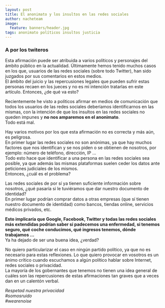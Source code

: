 ```yaml
---
layout: post
title: El anonimato y los insultos en las redes sociales
author: nacheteam
image:
  feature: banners/header.jpg
tags: anonimato políticos insultos justicia
---
```


### A por los twiteros

Esta afirmación puede ser atribuida a varios políticos y personajes del ámbito público en la actualidad. Últimamente hemos tenido muchos casos en los que, usuarios de las redes sociales (sobre todo Twitter), han sido juzgados por sus comentarios en estos medios.  
El ámbito del juicio y las repercusiones legales que pueden sufrir estas personas recaen en los jueces y no es mi intención tratarlas en este artículo. Entonces, ¿de qué va esto?  

Recientemente he visto a políticos afirmar en medios de comunicación que todos los usuarios de las redes sociales deberíamos identificarnos en las mismas, con la intención de que los insultos en las redes sociales no queden impunes y **no nos amparemos en el anonimato**.  
Todo está mal.  

Hay varios motivos por los que esta afirmación no es correcta y más aún, es peligrosa.  
En primer lugar las redes sociales no son anónimas, ya que hay muchos factores que nos identifican y se nos piden o se obtienen de nosotros, por ejemplo: número de teléfono, dirección, IP ...  
Todo esto hace que identificar a una persona en las redes sociales sea posible, ya que además las mismas plataformas suelen ceder los datos ante peticiones judiciales de los mismos.  
Entonces, ¿cuál es el problema?  

Las redes sociales de por sí ya tienen suficiente información sobre nosotros, ¿qué pasaría si le tuviéramos que dar nuestro documento de identidad?  
En primer lugar podrían comprar datos a otras empresas (que sí tienen nuestro documento de identidad) como bancos, tiendas online, servicios médicos privados, etc.  

**Esto implicaría que Google, Facebook, Twitter y todas las redes sociales más extendidas podrían saber si padecemos una enfermedad, si tenemos seguro, qué coche conducimos, qué ingresos tenemos, dónde trabajamos ...**  
Ya ha dejado de ser una buena idea, ¿verdad?

No quiero particularizar el caso en ningún partido político, ya que no es necesario para estas reflexiones. Lo que quiero provocar en vosotros es un ánimo crítico cuando escuchamos a algún político hablar sobre Internet, redes sociales o privacidad.  
La mayoría de los gobernantes que tenemos no tienen una idea general de cuáles son las repercusiones de estas afirmaciones tan graves que a veces dan en un calentón verbal.  

_Respetad nuestra privacidad_  
_\#somosruido_  
_\#wearenoise_
